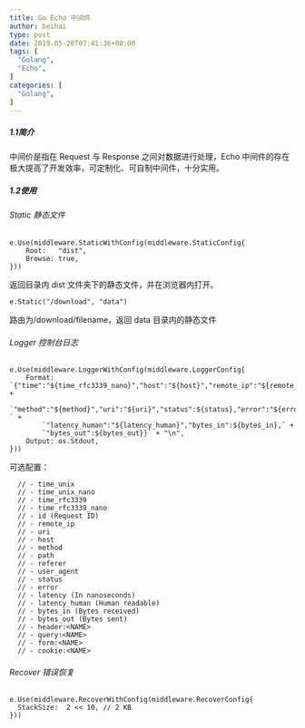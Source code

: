 ```yaml
---
title: Go Echo 中间件
author: beihai
type: post
date: 2019-05-20T07:41:36+00:00
tags: [
  "Golang",
  "Echo",
]
categories: [
  "Golang",
]
---
```

##### 1.1简介

中间价是指在 Request 与 Response 之间对数据进行处理，Echo 中间件的存在极大提高了开发效率，可定制化、可自制中间件，十分实用。

##### 1.2使用

###### Static 静态文件

<pre class="pure-highlightjs"><code class="null">e.Use(middleware.StaticWithConfig(middleware.StaticConfig{
	Root:   "dist",
	Browse: true,
}))</code></pre>

返回目录内 dist 文件夹下的静态文件，并在浏览器内打开。

<pre class="pure-highlightjs"><code class="null">e.Static("/download", "data")</code></pre>

路由为/download/filename，返回 data 目录内的静态文件

###### Logger 控制台日志

<pre class="pure-highlightjs"><code class="null">e.Use(middleware.LoggerWithConfig(middleware.LoggerConfig{
	Format: `{"time":"${time_rfc3339_nano}","host":"${host}","remote_ip":"${remote_ip}",` +
		`"method":"${method}","uri":"${uri}","status":${status},"error":"${error}" ` +
		`"latency_human":"${latency_human}","bytes_in":${bytes_in},` +
		`"bytes_out":${bytes_out}}` + "\n",
	Output: os.Stdout,
}))</code></pre>

可选配置：

<pre class="pure-highlightjs"><code class="null">  // - time_unix
  // - time_unix_nano
  // - time_rfc3339
  // - time_rfc3339_nano
  // - id (Request ID)
  // - remote_ip
  // - uri
  // - host
  // - method
  // - path
  // - referer
  // - user_agent
  // - status
  // - error
  // - latency (In nanoseconds)
  // - latency_human (Human readable)
  // - bytes_in (Bytes received)
  // - bytes_out (Bytes sent)
  // - header:&lt;NAME&gt;
  // - query:&lt;NAME&gt;
  // - form:&lt;NAME&gt;
  // - cookie:&lt;NAME&gt;</code></pre>

###### Recover 错误恢复

<pre class="pure-highlightjs"><code class="null">e.Use(middleware.RecoverWithConfig(middleware.RecoverConfig{
  StackSize:  2 &lt;&lt; 10, // 2 KB
}))</code></pre>